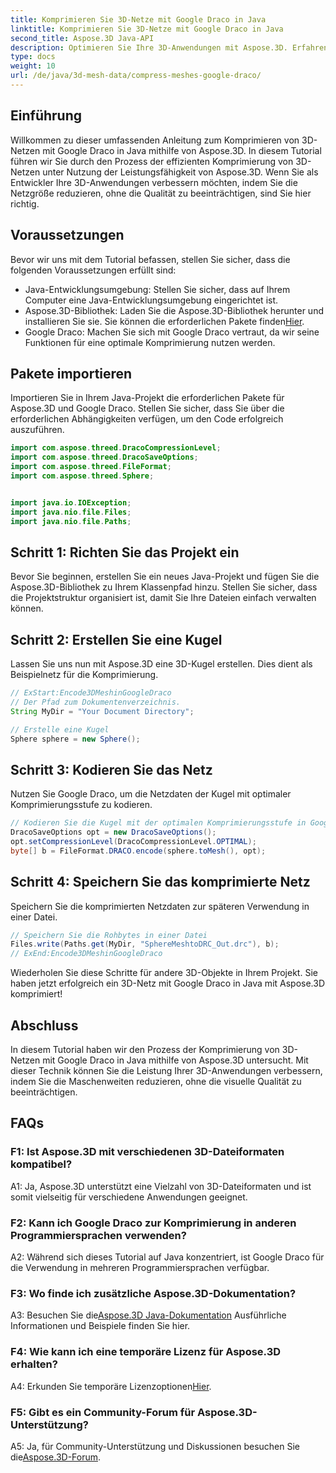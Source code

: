 ```yaml
---
title: Komprimieren Sie 3D-Netze mit Google Draco in Java
linktitle: Komprimieren Sie 3D-Netze mit Google Draco in Java
second_title: Aspose.3D Java-API
description: Optimieren Sie Ihre 3D-Anwendungen mit Aspose.3D. Erfahren Sie, wie Sie Meshes mit Google Draco in Java komprimieren. Befolgen Sie unsere Schritt-für-Schritt-Anleitung für eine effiziente 3D-Entwicklung.
type: docs
weight: 10
url: /de/java/3d-mesh-data/compress-meshes-google-draco/
---
```

## Einführung

Willkommen zu dieser umfassenden Anleitung zum Komprimieren von 3D-Netzen mit Google Draco in Java mithilfe von Aspose.3D. In diesem Tutorial führen wir Sie durch den Prozess der effizienten Komprimierung von 3D-Netzen unter Nutzung der Leistungsfähigkeit von Aspose.3D. Wenn Sie als Entwickler Ihre 3D-Anwendungen verbessern möchten, indem Sie die Netzgröße reduzieren, ohne die Qualität zu beeinträchtigen, sind Sie hier richtig.

## Voraussetzungen

Bevor wir uns mit dem Tutorial befassen, stellen Sie sicher, dass die folgenden Voraussetzungen erfüllt sind:

- Java-Entwicklungsumgebung: Stellen Sie sicher, dass auf Ihrem Computer eine Java-Entwicklungsumgebung eingerichtet ist.
-  Aspose.3D-Bibliothek: Laden Sie die Aspose.3D-Bibliothek herunter und installieren Sie sie. Sie können die erforderlichen Pakete finden[Hier](https://releases.aspose.com/3d/java/).
- Google Draco: Machen Sie sich mit Google Draco vertraut, da wir seine Funktionen für eine optimale Komprimierung nutzen werden.

## Pakete importieren

Importieren Sie in Ihrem Java-Projekt die erforderlichen Pakete für Aspose.3D und Google Draco. Stellen Sie sicher, dass Sie über die erforderlichen Abhängigkeiten verfügen, um den Code erfolgreich auszuführen.

```java
import com.aspose.threed.DracoCompressionLevel;
import com.aspose.threed.DracoSaveOptions;
import com.aspose.threed.FileFormat;
import com.aspose.threed.Sphere;


import java.io.IOException;
import java.nio.file.Files;
import java.nio.file.Paths;
```

## Schritt 1: Richten Sie das Projekt ein

Bevor Sie beginnen, erstellen Sie ein neues Java-Projekt und fügen Sie die Aspose.3D-Bibliothek zu Ihrem Klassenpfad hinzu. Stellen Sie sicher, dass die Projektstruktur organisiert ist, damit Sie Ihre Dateien einfach verwalten können.

## Schritt 2: Erstellen Sie eine Kugel

Lassen Sie uns nun mit Aspose.3D eine 3D-Kugel erstellen. Dies dient als Beispielnetz für die Komprimierung.

```java
// ExStart:Encode3DMeshinGoogleDraco
// Der Pfad zum Dokumentenverzeichnis.
String MyDir = "Your Document Directory";

// Erstelle eine Kugel
Sphere sphere = new Sphere();
```

## Schritt 3: Kodieren Sie das Netz

Nutzen Sie Google Draco, um die Netzdaten der Kugel mit optimaler Komprimierungsstufe zu kodieren.

```java
// Kodieren Sie die Kugel mit der optimalen Komprimierungsstufe in Google Draco-Rohdaten.
DracoSaveOptions opt = new DracoSaveOptions();
opt.setCompressionLevel(DracoCompressionLevel.OPTIMAL);
byte[] b = FileFormat.DRACO.encode(sphere.toMesh(), opt);
```

## Schritt 4: Speichern Sie das komprimierte Netz

Speichern Sie die komprimierten Netzdaten zur späteren Verwendung in einer Datei.

```java
// Speichern Sie die Rohbytes in einer Datei
Files.write(Paths.get(MyDir, "SphereMeshtoDRC_Out.drc"), b);
// ExEnd:Encode3DMeshinGoogleDraco
```

Wiederholen Sie diese Schritte für andere 3D-Objekte in Ihrem Projekt. Sie haben jetzt erfolgreich ein 3D-Netz mit Google Draco in Java mit Aspose.3D komprimiert!

## Abschluss

In diesem Tutorial haben wir den Prozess der Komprimierung von 3D-Netzen mit Google Draco in Java mithilfe von Aspose.3D untersucht. Mit dieser Technik können Sie die Leistung Ihrer 3D-Anwendungen verbessern, indem Sie die Maschenweiten reduzieren, ohne die visuelle Qualität zu beeinträchtigen.

## FAQs

### F1: Ist Aspose.3D mit verschiedenen 3D-Dateiformaten kompatibel?

A1: Ja, Aspose.3D unterstützt eine Vielzahl von 3D-Dateiformaten und ist somit vielseitig für verschiedene Anwendungen geeignet.

### F2: Kann ich Google Draco zur Komprimierung in anderen Programmiersprachen verwenden?

A2: Während sich dieses Tutorial auf Java konzentriert, ist Google Draco für die Verwendung in mehreren Programmiersprachen verfügbar.

### F3: Wo finde ich zusätzliche Aspose.3D-Dokumentation?

 A3: Besuchen Sie die[Aspose.3D Java-Dokumentation](https://reference.aspose.com/3d/java/) Ausführliche Informationen und Beispiele finden Sie hier.

### F4: Wie kann ich eine temporäre Lizenz für Aspose.3D erhalten?

 A4: Erkunden Sie temporäre Lizenzoptionen[Hier](https://purchase.aspose.com/temporary-license/).

### F5: Gibt es ein Community-Forum für Aspose.3D-Unterstützung?

 A5: Ja, für Community-Unterstützung und Diskussionen besuchen Sie die[Aspose.3D-Forum](https://forum.aspose.com/c/3d/18).